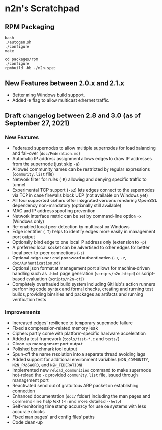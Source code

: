# n2n's Scratchpad

## RPM Packaging

```
bash
./autogen.sh
./configure
make

cd packages/rpm
./configure
rpmbuild -bb ./n2n.spec
```

## New Features between 2.0.x and 2.1.x

- Better ming Windows build support.
- Added `-E` flag to allow multicast ethernet traffic.

## Draft changelog between 2.8 and 3.0 (as of September 27, 2021)

### New Features

- Federated supernodes to allow multiple supernodes for load balancing and fail-over (`doc/Federation.md`)
- Automatic IP address assignment allows edges to draw IP addresses from the supernode (just skip `-a`)
- Allowed community names can be restricted by regular expressions (`community.list` file)
- Network filter for rules (`-R`) allowing and denying specific traffic to tunnel
- Experimental TCP support (`-S2`) lets edges connect to the supernodes via TCP in case firewalls block UDP (not available on Windows yet)
- All four supported ciphers offer integrated versions rendering OpenSSL dependency non-mandatory (optionally still available)
- MAC and IP address spoofing prevention
- Network interface metric can be set by command-line option `-x` (Windows only)
- Re-enabled local peer detection by multicast on Windows
- Edge identifier (`-I`) helps to identify edges more easily in management port output
- Optionally bind edge to one local IP address only (extension to `-p`)
- A preferred local socket can be advertised to other edges for better local peer-to-peer connections (`-e`)
- Optional edge user and password authentication (`-J`, `-P`, `doc/Authentication.md`)
- Optional json format at management port allows for machine-driven handling such as `.html` page generation (`scripts/n2n-httpd`) or script-based evaluation (`scripts/n2n-ctl`)
- Completely overhauled build system including GitHub's action runners performing code syntax and formal checks, creating and running test builds, providing binairies and packages as artifacts and running verification tests


### Improvements

- Increased edges' resilience to temporary supernode failure
- Fixed a compression-related memory leak
- Ciphers partly come with platform-specific hardware acceleration
- Added a test framework (`tools/test-*.c` and `tests/`)
- Clean-up management port output
- Polished benchmark tool output
- Spun-off the name resolution into a separate thread avoiding lags
- Added support for additional environment variables (`N2N_COMMUNITY`, `N2N_PASSWORD`, and `N2N_FEDERATION`)
- Implemented new `reload_communities` command to make supernode hot-reload the `-c` provided `community.list` file, issued through management port
- Reactivated send out of gratuitous ARP packet on establishing connection
- Enhanced documentation (`doc/` folder) including the man pages and command-line help text (`-h` and more detailed `--help`)
- Self-monitoring time stamp accuracy for use on systems with less accurate clocks
- Fixed man pages' and config files' paths
- Code clean-up




